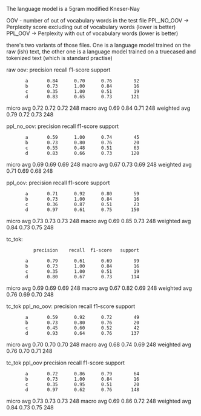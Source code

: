 The language model is a 5gram modified Kneser-Nay

OOV - number of out of vocabulary words in the test file
PPL_NO_OOV -> Perplexity score excluding out of vocabulary words (lower is better)
PPL_OOV -> Perplexity with out of vocabulary words (lower is better)



there's two variants of those files. One is a language model trained on the raw (ish) text, the other one is a language model trained on a truecased and tokenized text (which is standard practise)

raw oov:
 precision    recall  f1-score   support

           a       0.84      0.70      0.76        92
           b       0.73      1.00      0.84        16
           c       0.35      1.00      0.51        19
           d       0.83      0.65      0.73       121

   micro avg       0.72      0.72      0.72       248
   macro avg       0.69      0.84      0.71       248
weighted avg       0.79      0.72      0.73       248


ppl_no_oov:
              precision    recall  f1-score   support

           a       0.59      1.00      0.74        45
           b       0.73      0.80      0.76        20
           c       0.55      0.48      0.51        63
           d       0.83      0.66      0.73       120

   micro avg       0.69      0.69      0.69       248
   macro avg       0.67      0.73      0.69       248
weighted avg       0.71      0.69      0.68       248


ppl_oov:
              precision    recall  f1-score   support

           a       0.71      0.92      0.80        59
           b       0.73      1.00      0.84        16
           c       0.36      0.87      0.51        23
           d       0.97      0.61      0.75       150

   micro avg       0.73      0.73      0.73       248
   macro avg       0.69      0.85      0.73       248
weighted avg       0.84      0.73      0.75       248


tc_tok:

              precision    recall  f1-score   support

           a       0.79      0.61      0.69        99
           b       0.73      1.00      0.84        16
           c       0.35      1.00      0.51        19
           d       0.80      0.67      0.73       114

   micro avg       0.69      0.69      0.69       248
   macro avg       0.67      0.82      0.69       248
weighted avg       0.76      0.69      0.70       248

tc_tok ppl_no_oov:
              precision    recall  f1-score   support

           a       0.59      0.92      0.72        49
           b       0.73      0.80      0.76        20
           c       0.45      0.60      0.52        42
           d       0.93      0.64      0.76       137

   micro avg       0.70      0.70      0.70       248
   macro avg       0.68      0.74      0.69       248
weighted avg       0.76      0.70      0.71       248

tc_tok ppl_oov
              precision    recall  f1-score   support

           a       0.72      0.86      0.79        64
           b       0.73      1.00      0.84        16
           c       0.35      0.95      0.51        20
           d       0.97      0.62      0.76       148

   micro avg       0.73      0.73      0.73       248
   macro avg       0.69      0.86      0.72       248
weighted avg       0.84      0.73      0.75       248
